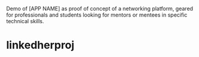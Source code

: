 Demo of [APP NAME] as proof of concept of a networking platform, geared for professionals and students looking for mentors or mentees in specific technical skills.



# linkedherproj
